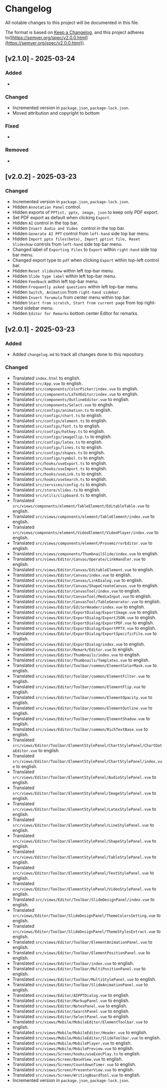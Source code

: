# Changelog

All notable changes to this project will be documented in this file.

The format is based on [Keep a Changelog](https://keepachangelog.com/en/1.0.0/),
and this project adheres to([https://semver.org/spec/v2.0.0.html](https://semver.org/spec/v2.0.0.html)).


## [v2.1.0] - 2025-03-24

### Added
- 

### Changed
- Incremented version in `package.json`, `package-lock.json`.
- Moved attribution and copyright to bottom

### Fixed
- 

### Removed
-


## [v2.0.2] - 2025-03-23

### Changed
- Incremented version in `package.json`, `package-lock.json`.
- Hidden `Annotation Panel` control.
- Hidden exports of `PPTist, pptx, image, json` to keep only PDF export.
- Set PDF export as default when clicking `Export`.
- Hidden `AI` control in the top bar.
- Hidden `Insert Audio and Video ` control in the top bar.
- Hidden `Generate AI PPT` control from `left-hand` side top bar menu.
- Hidden `Import pptx files(beta), Import pptist file, Reset Slideshow` controls from `left-hand` side top bar menu.
- Changed label of `Exporting Files` to `Export` within `right-hand` side top bar menu.
- Changed export type to `pdf` when clicking `Export` within top-left control bar.
- Hidden `Reset slideshow` within left top-bar menu. 
- Hidden `Slide type label` within left top-bar menu.
- Hidden `Feedback` within left top-bar menu.
- Hidden `Frequently asked questions` within left top-bar menu.
- Hidden `Switch, Animation` from `right-hand sidebar`. 
- Hidden `Insert forumula` from center menu within top bar.
- Hidden `Start from scratch, Start from current page` from top right-hand sidebar menu.
- Hidden `Editor for Remarks` bottom center Editor for remarks.


## [v2.0.1] - 2025-03-23

### Added
- Added `changelog.md` to track all changes done to this repository.

### Changed
- Translated `index.html` to english.
- Translated `src/App.vue` to english.
- Translated `src/components/ColorPicker/index.vue` to english.
- Translated `src/components/LaTeXEditor/index.vue` to english.
- Translated `src/components/OutlineEditor.vue` to english.
- Translated `src/components/Select.vue` to english.
- Translated `src/configs/animation.ts` to english.
- Translated `src/configs/chart.ts` to english.
- Translated `src/configs/element.ts` to english.
- Translated `src/configs/font.ts` to english.
- Translated `src/configs/hotkey.ts` to english.
- Translated `src/configs/imageClip.ts` to english.
- Translated `src/configs/latex.ts` to english.
- Translated `src/configs/lines.ts` to english.
- Translated `src/configs/shapes.ts` to english.
- Translated `src/configs/symbol.ts` to english.
- Translated `src/hooks/useExport.ts` to english.
- Translated `src/hooks/useImport.ts` to english.
- Translated `src/hooks/useLink.ts` to english.
- Translated `src/hooks/useSearch.ts` to english.
- Translated `src/services/config.ts` to english.
- Translated `src/store/slides.ts` to english.
- Translated `src/utils/clipboard.ts` to english.
- Translated `src/views/components/element/TableElement/EditableTable.vue` to english.
- Translated `src/views/components/element/TableElement/index.vue` to english.
- Translated `src/views/components/element/VideoElement/VideoPlayer/index.vue` to english.
- Translated `src/views/components/element/ProsemirrorEditor.vue` to english.
- Translated `src/views/components/ThumbnailSlide/index.vue` to english.
- Translated `src/views/Editor/Canvas/Operate/LinkHandler.vue` to english.
- Translated `src/views/Editor/Canvas/EditableElement.vue` to english.
- Translated `src/views/Editor/Canvas/index.vue` to english.
- Translated `src/views/Editor/Canvas/LinkDialog.vue` to english.
- Translated `src/views/Editor/Canvas/ShapeCreateCanvas.vue` to english.
- Translated `src/views/Editor/CanvasTool/index.vue` to english.
- Translated `src/views/Editor/CanvasTool/MediaInput.vue` to english.
- Translated `src/views/Editor/CanvasTool/TableGenerator.vue` to english.
- Translated `src/views/Editor/EditorHeader/index.vue` to english.
- Translated `src/views/Editor/ExportDialog/ExportImage.vue` to english.
- Translated `src/views/Editor/ExportDialog/ExportJSON.vue` to english.
- Translated `src/views/Editor/ExportDialog/ExportPDF.vue` to english.
- Translated `src/views/Editor/ExportDialog/ExportPPTX.vue` to english.
- Translated `src/views/Editor/ExportDialog/ExportSpecificFile.vue` to english.
- Translated `src/views/Editor/ExportDialog/index.vue` to english.
- Translated `src/views/Editor/Remark/Editor.vue` to english.
- Translated `src/views/Editor/Thumbnails/index.vue` to english.
- Translated `src/views/Editor/Thumbnails/Templates.vue` to english.
- Translated `src/views/Editor/Toolbar/common/ElementColorMask.vue` to english.
- Translated `src/views/Editor/Toolbar/common/ElementFilter.vue` to english.
- Translated `src/views/Editor/Toolbar/common/ElementFlip.vue` to english.
- Translated `src/views/Editor/Toolbar/common/ElementOpacity.vue` to english.
- Translated `src/views/Editor/Toolbar/common/ElementOutline.vue` to english.
- Translated `src/views/Editor/Toolbar/common/ElementShadow.vue` to english.
- Translated `src/views/Editor/Toolbar/common/RichTextBase.vue` to english.
- Translated `src/views/Editor/Toolbar/ElementStylePanel/ChartStylePanel/ChartDataEditor.vue` to english.
- Translated `src/views/Editor/Toolbar/ElementStylePanel/ChartStylePanel/index.vue` to english.
- Translated `src/views/Editor/Toolbar/ElementStylePanel/AudioStylePanel.vue` to english.
- Translated `src/views/Editor/Toolbar/ElementStylePanel/ImageStylePanel.vue` to english.
- Translated `src/views/Editor/Toolbar/ElementStylePanel/LatexStylePanel.vue` to english.
- Translated `src/views/Editor/Toolbar/ElementStylePanel/LineStylePanel.vue` to english.
- Translated `src/views/Editor/Toolbar/ElementStylePanel/ShapeStylePanel.vue` to english.
- Translated `src/views/Editor/Toolbar/ElementStylePanel/TableStylePanel.vue` to english.
- Translated `src/views/Editor/Toolbar/ElementStylePanel/TextStylePanel.vue` to english.
- Translated `src/views/Editor/Toolbar/ElementStylePanel/VideoStylePanel.vue` to english.
- Translated `src/views/Editor/Toolbar/SlideDesignPanel/index.vue` to english.
- Translated `src/views/Editor/Toolbar/SlideDesignPanel/ThemeColorsSetting.vue` to english.
- Translated `src/views/Editor/Toolbar/SlideDesignPanel/ThemeStylesExtract.vue` to english.
- Translated `src/views/Editor/Toolbar/ElementAnimationPanel.vue` to english.
- Translated `src/views/Editor/Toolbar/ElementPositionPanel.vue` to english.
- Translated `src/views/Editor/Toolbar/index.vue` to english.
- Translated `src/views/Editor/Toolbar/MultiPositionPanel.vue` to english.
- Translated `src/views/Editor/Toolbar/MultiStylePanel.vue` to english.
- Translated `src/views/Editor/Toolbar/SlideAnimationPanel.vue` to english.
- Translated `src/views/Editor/AIPPTDialog.vue` to english.
- Translated `src/views/Editor/MarkupPanel.vue` to english.
- Translated `src/views/Editor/NotesPanel.vue` to english.
- Translated `src/views/Editor/SearchPanel.vue` to english.
- Translated `src/views/Editor/SelectPanel.vue` to english.
- Translated `src/views/Mobile/MobileEditor/ElementToolbar.vue` to english.
- Translated `src/views/Mobile/MobileEditor/Header.vue` to english.
- Translated `src/views/Mobile/MobileEditor/SlideToolbar.vue` to english.
- Translated `src/views/Mobile/MobilePlayer.vue` to english.
- Translated `src/views/Mobile/MobilePreview.vue` to english.
- Translated `src/views/Screen/hooks/useExecPlay.ts` to english.
- Translated `src/views/Screen/BaseView.vue` to english.
- Translated `src/views/Screen/CountdownTimer.vue` to english.
- Translated `src/views/Screen/PresenterView.vue` to english.
- Translated `src/views/Screen/WritingBoardTool.vue` to english.
- Incremented version in `package.json`, `package-lock.json`.